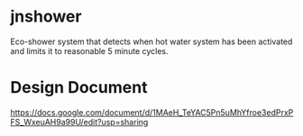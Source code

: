 # jnshower
Eco-shower system that detects when hot water system has been activated and limits it to reasonable 5 minute cycles.

# Design Document
https://docs.google.com/document/d/1MAeH_TeYAC5Pn5uMhYfroe3edPrxPFS_WxeuAH9a99U/edit?usp=sharing 
